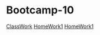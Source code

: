# Bootcamp-10
[ClassWork](http://127.0.0.1:5500/day1/index.html)
[HomeWork1](https://natachasovskikh.github.io/Bootcamp-10/homework/homework1.html)
[HomeWork1](https://natachasovskikh.github.io/Bootcamp-10/homework/homework2.html)
